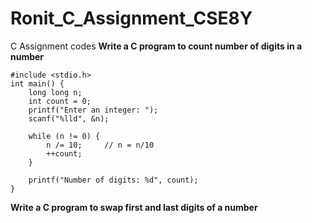 # Ronit_C_Assignment_CSE8Y
C Assignment codes
**Write a C program to count number of digits in a number**
```
#include <stdio.h>
int main() {
    long long n;
    int count = 0;
    printf("Enter an integer: ");
    scanf("%lld", &n);

    while (n != 0) {
        n /= 10;     // n = n/10
        ++count;
    }

    printf("Number of digits: %d", count);
}
```
**Write a C program to swap first and last digits of a number**
